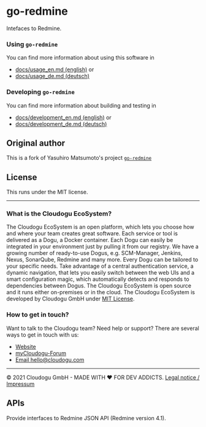 # go-redmine

Intefaces to Redmine.

### Using `go-redmine`

You can find more information about using this software in
- [docs/usage_en.md (english)](docs/usage_en.md) or
- [docs/usage_de.md (deutsch)](docs/usage_de.md)

### Developing `go-redmine`

You can find more information about building and testing in
- [docs/development_en.md (english)](docs/development_en.md) or
- [docs/development_de.md (deutsch)](docs/development_de.md)

## Original author

This is a fork of Yasuhiro Matsumoto's project [`go-redmine`](https://github.com/mattn/go-redmine)

## License

This runs under the MIT license.

---
### What is the Cloudogu EcoSystem?

The Cloudogu EcoSystem is an open platform, which lets you choose how and where your team creates great software. Each service or tool is delivered as a Dogu, a Docker container. Each Dogu can easily be integrated in your environment just by pulling it from our registry. We have a growing number of ready-to-use Dogus, e.g. SCM-Manager, Jenkins, Nexus, SonarQube, Redmine and many more. Every Dogu can be tailored to your specific needs. Take advantage of a central authentication service, a dynamic navigation, that lets you easily switch between the web UIs and a smart configuration magic, which automatically detects and responds to dependencies between Dogus. The Cloudogu EcoSystem is open source and it runs either on-premises or in the cloud. The Cloudogu EcoSystem is developed by Cloudogu GmbH under [MIT License](https://cloudogu.com/license.html).

### How to get in touch?
Want to talk to the Cloudogu team? Need help or support? There are several ways to get in touch with us:

* [Website](https://cloudogu.com)
* [myCloudogu-Forum](https://forum.cloudogu.com/topic/34?ctx=1)
* [Email hello@cloudogu.com](mailto:hello@cloudogu.com)

---
&copy; 2021 Cloudogu GmbH - MADE WITH :heart:&nbsp;FOR DEV ADDICTS. [Legal notice / Impressum](https://cloudogu.com/imprint.html)

## APIs

Provide interfaces to Redmine JSON API (Redmine version 4.1).

